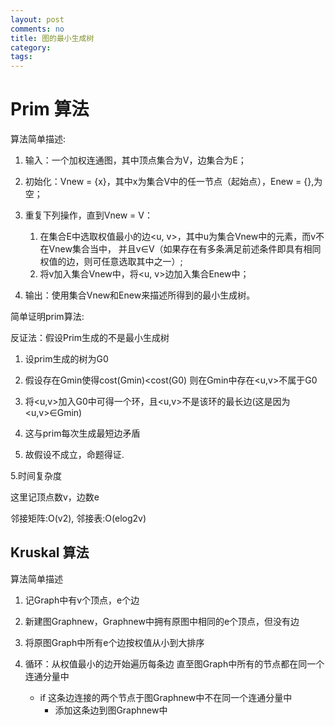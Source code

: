 ```yaml
---
layout: post
comments: no
title: 图的最小生成树
category:
tags:
---
```


# Prim 算法

算法简单描述:

1. 输入：一个加权连通图，其中顶点集合为V，边集合为E；

2. 初始化：Vnew = {x}，其中x为集合V中的任一节点（起始点），Enew = {},为空；

3. 重复下列操作，直到Vnew = V：
    1. 在集合E中选取权值最小的边<u, v>，其中u为集合Vnew中的元素，而v不在Vnew集合当中，
       并且v∈V（如果存在有多条满足前述条件即具有相同权值的边，则可任意选取其中之一）;
    2. 将v加入集合Vnew中，将<u, v>边加入集合Enew中；

4. 输出：使用集合Vnew和Enew来描述所得到的最小生成树。


简单证明prim算法:

反证法：假设Prim生成的不是最小生成树

1. 设prim生成的树为G0

2. 假设存在Gmin使得cost(Gmin)<cost(G0)   则在Gmin中存在<u,v>不属于G0

3. 将<u,v>加入G0中可得一个环，且<u,v>不是该环的最长边(这是因为<u,v>∈Gmin)

4. 这与prim每次生成最短边矛盾

5. 故假设不成立，命题得证.


5.时间复杂度

这里记顶点数v，边数e

邻接矩阵:O(v2), 邻接表:O(elog2v)


## Kruskal 算法

算法简单描述

1. 记Graph中有v个顶点，e个边

2. 新建图Graphnew，Graphnew中拥有原图中相同的e个顶点，但没有边

3. 将原图Graph中所有e个边按权值从小到大排序

4. 循环：从权值最小的边开始遍历每条边 直至图Graph中所有的节点都在同一个连通分量中
    - if 这条边连接的两个节点于图Graphnew中不在同一个连通分量中
        - 添加这条边到图Graphnew中

